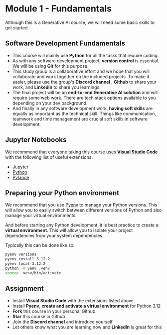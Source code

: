 # Module 1 - Fundamentals

Although this is a Generative AI course, we will need some basic skills to get started.

## Software Development Fundamentals
- This course will mainly use **Python** for all the tasks that require coding. 
- As with any software development project, **version control** is essential. We will be using **Git** for this purpose.
- This study group is a collaborative effort and we hope that you will collaborate and work together on the included projects. To make it easier, please use the group's **Discord channel** , **Github** to share your work, and **LinkedIn** to share you learnings.
- The final project will be an **end-to-end Generative AI solution** and will require some web work. There are tech stack options available to you depending on your dev background.
- And finally in any software development work, **having soft skills** are equally as important as the technical skill. Things like communication, teamwork and time management are crucial soft skills in software development.   

## Jupyter Notebooks

We recommend that everyone taking this course uses **[Visual Studio Code](https://code.visualstudio.com/)** with the following list of useful extensions:

- [Jupyter](https://marketplace.visualstudio.com/items?itemName=ms-toolsai.jupyter)
- [Python](https://marketplace.visualstudio.com/items?itemName=ms-python.python)
- [Pylance](https://marketplace.visualstudio.com/items?itemName=ms-python.vscode-pylance)


## Preparing your Python environment

We recommend that you use [Pyenv](https://github.com/pyenv/pyenv) to manage your Python versions. This will allow you to easily switch between different versions of Python and also manage your virtual environments.

And before starting any Python development, it is best practice to create a **virtual environment**. This will allow you to isolate your project dependencies from your system dependencies.

Typically this can be done like so:

```bash
pyenv versions
pyenv install 3.12.2
pyenv local 3.12.2
python -m venv .venv
source .venv/bin/activate
```

## Assignment
- Install **Visual Studio Code** with the extensions listed above
- Install **Pyenv**, **create and activate a virtual environment** for Python 3.12
- **Fork** this course in your personal Github 
- **Star** this course in Github
- Join the **Discord channel** and introduce yourself
- Let others know what you are learning now and **LinkedIn** is great for this
